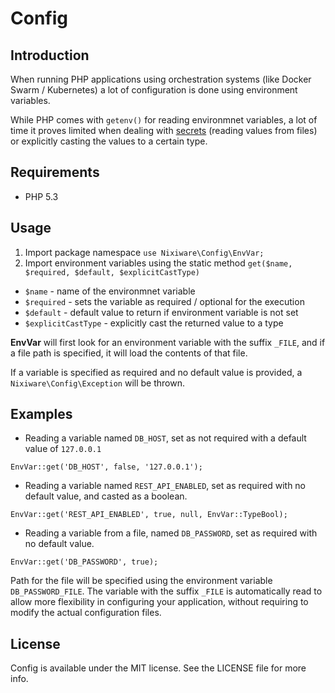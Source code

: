 Config
=======================

## Introduction
When running PHP applications using orchestration systems (like Docker Swarm / Kubernetes) a lot of configuration is done using environment variables.

While PHP comes with ```getenv()``` for reading environmnet variables, a lot of time it proves limited when dealing with [secrets](https://docs.docker.com/engine/swarm/secrets/) (reading values from files) or explicitly casting the values to a certain type.

## Requirements
* PHP 5.3

## Usage
1. Import package namespace ```use Nixiware\Config\EnvVar;```
2. Import environment variables using the static method ```get($name, $required, $default, $explicitCastType)```
  * ```$name``` - name of the environmnet variable
  * ```$required``` - sets the variable as required / optional for the execution
  * ```$default``` - default value to return if environment variable is not set
  * ```$explicitCastType``` - explicitly cast the returned value to a type

**EnvVar** will first look for an environment variable with the suffix ```_FILE```, and if a file path is specified, it will load the contents of that file.

If a variable is specified as required and no default value is provided, a ```Nixiware\Config\Exception``` will be thrown.

## Examples
* Reading a variable named ```DB_HOST```, set as not required with a default value of ```127.0.0.1```

```
EnvVar::get('DB_HOST', false, '127.0.0.1');
```

* Reading a variable named ```REST_API_ENABLED```, set as required with no default value, and casted as a boolean.

```
EnvVar::get('REST_API_ENABLED', true, null, EnvVar::TypeBool);
```

* Reading a variable from a file, named ```DB_PASSWORD```, set as required with no default value.

```
EnvVar::get('DB_PASSWORD', true);
```

Path for the file will be specified using the environment variable ```DB_PASSWORD_FILE```. The variable with the suffix ```_FILE``` is automatically read to allow more flexibility in configuring your application, without requiring to modify the actual configuration files.

## License
Config is available under the MIT license. See the LICENSE file for more info.
